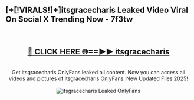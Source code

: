 <h2>[+[!VIRALS!]+]itsgracecharis Leaked Video Viral On Social X Trending Now - 7f3tw</h2>
<br>
<div align="center">
<h2><a href="https://libra.edu.pl?itsgracecharis" rel="nofollow">🔴 CLICK HERE 🌐==►► itsgracecharis</a></h2>
<br>
Get itsgracecharis OnlyFans leaked all content. Now you can access all videos and pictures of itsgracecharis OnlyFans. New Updated Files 2025!
<br>
<br>
<a href="https://libra.edu.pl?itsgracecharis" rel="nofollow" data-target="animated-image.originalLink"><img src="https://i.ibb.co.com/WyWwxjT/player-gif2.gif" alt="itsgracecharis Leaked OnlyFans" style="max-width: 100%; display: inline-block;" data-target="animated-image.originalImage"></a>
</div>
<br>